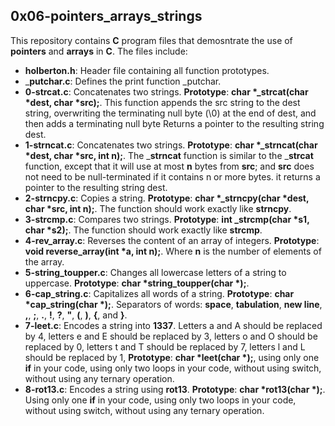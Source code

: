 ## 0x06-pointers_arrays_strings
This repository contains __C__ program files that demosntrate the use of __pointers__ and __arrays__ in __C__. The files include:
- __holberton.h__: Header file containing all function prototypes.
- ___putchar.c__: Defines the print function _putchar.
- __0-strcat.c__: Concatenates two strings. __Prototype__: __char *_strcat(char *dest, char *src);__. This function appends the src string to the dest string, overwriting the terminating null byte (\0) at the end of dest, and then adds a terminating null byte
Returns a pointer to the resulting string dest.
- __1-strncat.c__: Concatenates two strings. __Prototype__: __char *_strncat(char *dest, char *src, int n);__. The ___strncat__ function is similar to the ___strcat__ function, except that
it will use at most __n__ bytes from __src__; and __src__ does not need to be null-terminated if it contains n or more bytes. it returns a pointer to the resulting string dest.
- __2-strncpy.c__: Copies a string. __Prototype__: __char *_strncpy(char *dest, char *src, int n);__. The function should work exactly like __strncpy__.
- __3-strcmp.c__: Compares two strings. __Prototype__: __int _strcmp(char *s1, char *s2);__.
The function should work exactly like __strcmp__.
- __4-rev_array.c__: Reverses the content of an array of integers. __Prototype__: __void reverse_array(int *a, int n);__. Where __n__ is the number of elements of the array.
- __5-string_toupper.c__: Changes all lowercase letters of a string to uppercase. __Prototype__: __char *string_toupper(char *);__.
- __6-cap_string.c__: Capitalizes all words of a string. __Prototype__: __char *cap_string(char *);__. Separators of words: __space__, __tabulation__, __new line__, __,__, __;__, __.__, __!__, __?__, __"__, __(__, __)__, __{__, and __}__.
- __7-leet.c__: Encodes a string into __1337__. Letters a and A should be replaced by 4, letters e and E should be replaced by 3, letters o and O should be replaced by 0,
letters t and T should be replaced by 7, letters l and L should be replaced by 1, __Prototype__: __char *leet(char *);__, using only one __if__ in your code, using only two loops in your code, without using switch, without using any ternary operation.
- __8-rot13.c__:  Encodes a string using __rot13__. __Prototype__: __char *rot13(char *);__.
Using only one __if__ in your code, using only two loops in your code, without using switch, without using any ternary operation.
